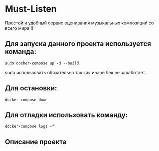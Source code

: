 # Must-Listen
Простой и удобный сервис оценивания музыкальных композиций со всего мира!!!

## Для запуска данного проекта используется команда:

```
sudo docker-compose up -d --build
```
sudo использовать обязательно так как иначе бек не заработает.
## Для остановки:
```
docker-compose down
```
## Для отладки использовать команду:
```
docker-compose logs -f
```
## Описание проекта